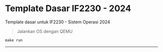 # Template Dasar IF2230 - 2024
Template dasar untuk IF2230 - Sistem Operasi 2024

> Jalankan OS dengan QEMU
```
make run
```
<hr><br>